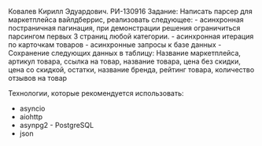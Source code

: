 Ковалев Кирилл Эдуардович. РИ-130916
Задание:
	Написать парсер для маркетплейса вайлдберрис, реализовать следующее:
	- асинхронная постраничная пагинация, при демонстрации решения ограничиться парсингом первых 3 страниц любой категории.
	- асинхронная итерация по карточкам товаров
	- асинхронные запросы к базе данных
	- Сохранение следующих данных в таблицу: Название маркетплейса, артикул товара, ссылка на товар, 
     название товара, цена без скидки, цена со скидкой, 
     остатки, название бренда, рейтинг товара, 
     количество отзывов на товар

Технологии, которые рекомендуется использовать:
  - asyncio
  - aiohttp
  - asynpg2 - PostgreSQL
  - json
 
